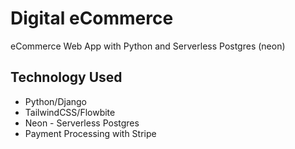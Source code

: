 # Digital eCommerce
eCommerce Web App with Python and Serverless Postgres (neon)


## Technology Used
- Python/Django
- TailwindCSS/Flowbite
- Neon - Serverless Postgres
- Payment Processing with Stripe
